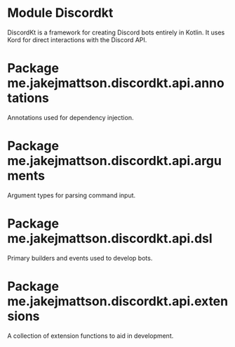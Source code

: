 # Module Discordkt

DiscordKt is a framework for creating Discord bots entirely in Kotlin. It uses Kord for direct interactions with the Discord API.

# Package me.jakejmattson.discordkt.api.annotations

Annotations used for dependency injection.

# Package me.jakejmattson.discordkt.api.arguments

Argument types for parsing command input.

# Package me.jakejmattson.discordkt.api.dsl

Primary builders and events used to develop bots. 

# Package me.jakejmattson.discordkt.api.extensions

A collection of extension functions to aid in development.